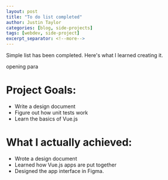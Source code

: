 ```yaml
---
layout: post
title: "To do list completed"
author: Justin Taylor
categories: [blog, side-projects]
tags: [webdev, side-project]
excerpt_separator: <!--more-->
---
```


Simple list has been completed. Here's what I learned creating it.

<!--more-->

opening para

# Project Goals:

- Write a design document
- Figure out how unit tests work
- Learn the basics of Vue.js

# What I actually achieved:

- Wrote a design document
- Learned how Vue.js apps are put together
- Designed the app interface in Figma.
